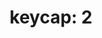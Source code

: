 ---
layout: smileys&emotion
title: "keycap: 2"
emoji: keycap_2
permalink: 2️⃣.html
image: assets/img/3moji/keycap_2.png
---